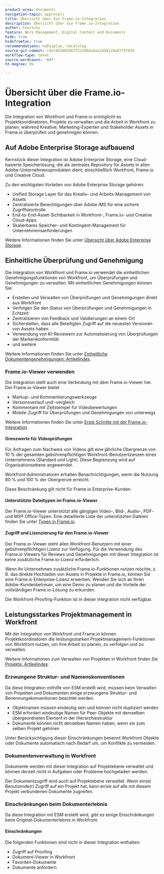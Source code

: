 ```yaml
---
product-area: documents
navigation-topic: approvals
title: Übersicht über die Frame.io-Integration
description: Übersicht über die Frame.io-Integration
author: Courtney
feature: Work Management, Digital Content and Documents
hide: true
hidefromtoc: true
recommendations: noDisplay, noCatalog
source-git-commit: c4e1961092883f523d04adaacd58129a0379783d
workflow-type: tm+mt
source-wordcount: '647'
ht-degree: 0%

---
```



# Übersicht über die Frame.io-Integration

Die Integration von Workfront und Frame.io ermöglicht es Projektkoordinatoren, Projekte zu verwalten und die Arbeit in Workfront zu planen, während Kreative, Marketing-Experten und Stakeholder Assets in Frame.io überprüfen und genehmigen können.

## Auf Adobe Enterprise Storage aufbauend

Kernstück dieser Integration ist Adobe Enterprise Storage, eine Cloud-basierte Speicherlösung, die als zentrales Repository für Assets in allen Adobe-Unternehmensprodukten dient, einschließlich Workfront, Frame.io und Creative Cloud.

Zu den wichtigsten Vorteilen von Adobe Enterprise Storage gehören:

* Unified Storage Layer für das Kreativ- und Arbeits-Management von Assets
* Zentralisierte Berechtigungen über Adobe IMS für eine sichere Zugriffskontrolle
* End-to-End-Asset-Sichtbarkeit in Workfront-, Frame.io- und Creative Cloud-Apps <!--coming soon?-->
* Skalierbares Speicher- und Kontingent-Management für Unternehmensanforderungen

Weitere Informationen finden Sie unter [Übersicht über Adobe Enterprise Storage](/help/quicksilver/review-and-approve-work/esm-overview.md).

## Einheitliche Überprüfung und Genehmigung

Die Integration von Workfront und Frame.io verwendet die einheitlichen Genehmigungsfunktionen von Workfront, um Überprüfungen und Genehmigungen zu verwalten. Mit einheitlichen Genehmigungen können Sie:

* Erstellen und Verwalten von Überprüfungen und Genehmigungen direkt aus Workfront
* Verfolgen Sie den Status von Überprüfungen und Genehmigungen in Echtzeit
* Zentralisieren von Feedback und Validierungen an einem Ort
* Sicherstellen, dass alle Beteiligten Zugriff auf die neuesten Versionen von Assets haben
* Verwendung von KI-Reviewern zur Automatisierung von Überprüfungen der Markenkonformität
* und weitere

Weitere Informationen finden Sie unter [Einheitliche Dokumentengenehmigungen: Artikelindex](/help/quicksilver/review-and-approve-work/document-reviews-and-approvals/document-reviews-and-approvals.md).


### Frame.io-Viewer verwenden

Die Integration stellt auch eine Verbindung mit dem Frame.io-Viewer her. Der Frame.io-Viewer bietet

* Markup- und Kommentierungswerkzeuge
* Versionsverlauf und -vergleich
* Kommentare mit Zeitstempel für Videobewertungen
* Mobile-Zugriff für Überprüfungen und Genehmigungen von unterwegs

Weitere Informationen finden Sie unter [Erste Schritte mit der Frame.io-Integration](/help/quicksilver/review-and-approve-work/native-integrations/frame-io/get-started-with-frame-integration.md).

#### Grenzwerte für Videoprüfungen

Für Anfragen zum Nachweis von Videos gilt eine jährliche Obergrenze von 10 % der gesamten gebührenpflichtigen Workfront-Benutzerlizenzen eines Unternehmens (Standard und Light). Diese Begrenzung wird auf Organisationsebene angewendet.

Workfront-Administratoren erhalten Benachrichtigungen, wenn die Nutzung 80 % und 100 % der Obergrenze erreicht.

Diese Beschränkung gilt nicht für Frame.io Enterprise-Kunden.

#### Unterstützte Dateitypen im Frame.io-Viewer

Der Frame.io-Viewer unterstützt alle gängigen Video-, Bild-, Audio-, PDF- und MS® Office-Typen. Eine detaillierte Liste der unterstützten Dateien finden Sie unter [Typen in Frame.io](https://help.frame.io/en/articles/9436564-supported-file-types-on-frame-io).

#### Zugriff und Lizenzierung für den Frame.io-Viewer

Der Frame.io-Viewer steht allen Workfront-Benutzern mit einer gebührenpflichtigen Lizenz zur Verfügung. Für die Verwendung des Frame.io Viewers für Reviews und Genehmigungen mit dieser Integration ist keine zusätzliche Frame.io-Lizenz erforderlich.

Wenn Ihr Unternehmen zusätzliche Frame.io-Funktionen nutzen möchte, z. B. das direkte Hochladen von Assets in Projekte in Frame.io, können Sie eine Frame.io Enterprise-Lizenz erwerben. Wenden Sie sich an Ihren Adobe-Kundenbetreuer, um eine Demo zu planen und die Vorteile der vollständigen Frame.io-Lösung zu erkunden.

Die Workfront-Proofing-Funktion ist in dieser Integration nicht verfügbar.

## Leistungsstarkes Projektmanagement in Workfront

Mit der Integration von Workfront und Frame.io können Projektkoordinatoren die leistungsstarken Projektmanagement-Funktionen von Workfront nutzen, um ihre Arbeit zu planen, zu verfolgen und zu verwalten.

Weitere Informationen zum Verwalten von Projekten in Workfront finden Sie [Projekte: Artikelindex](/help/quicksilver/manage-work/projects/create-projects/create-project.md).

### Erzwungene Struktur- und Namenskonventionen

Da diese Integration mithilfe von ESM erstellt wird, müssen beim Verwalten von Projekten und Dokumenten einige erzwungene Struktur- und Benennungskonventionen beachtet werden.

* Objektnamen müssen eindeutig sein und können nicht dupliziert werden
* ESM erfordert eindeutige Namen für Peer-Objekte mit demselben übergeordneten Element in der Hierarchiestruktur
* Dokumente können nicht denselben Namen haben, wenn sie zum selben Projekt gehören

Unter Berücksichtigung dieser Einschränkungen benennt Workfront Objekte oder Dokumente automatisch nach Bedarf um, um Konflikte zu vermeiden.

### Dokumentenverwaltung in Workfront

Dokumente werden mit dieser Integration auf Projektebene verwaltet und können derzeit nicht in Aufgaben oder Probleme hochgeladen werden.

Der Dokumentzugriff wird auch auf Projektebene verwaltet. Wenn ein(e) Benutzende(r) Zugriff auf ein Projekt hat, kann er/sie auf alle mit diesem Projekt verbundenen Dokumente zugreifen.

<!--Documents can't be dragged as full folders.-->

### Einschränkungen beim Dokumenterlebnis

Da diese Integration mit ESM erstellt wird, gibt es einige Einschränkungen beim Original-Dokumenterlebnis in Workfront:

#### Einschränkungen

Die folgenden Funktionen sind nicht in dieser Integration enthalten:

<!--* External document providers-->
* Zugriff auf Proofing
* Dokument-Viewer in Workfront
* Favoriten-Dokumente
* Dokumente anfordern


<!--#### Temporary limitations

For now, the following capabilities are not available:

* Send documents to Adobe Experience Manager Assets
* Multi-stage approvals
* Upload documents to comments or updates in Workfront
* Upload documents to tasks or issues in Workfront-->



